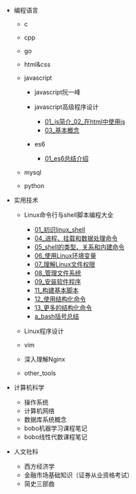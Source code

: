 - 编程语言
  - c
  - cpp
  - go
  - html&css
  - javascript
    - javascript阮一峰

    - javascript高级程序设计
      - [01_js简介_02_在html中使用js](编程语言/javascript/javascript高级程序设计/01_js简介_02_在html中使用js.md)
      - [03_基本概念](编程语言/javascript/javascript高级程序设计/03_基本概念.md)

    - es6
      - [01_es6总结介绍](编程语言/javascript/es6/01_es6总结介绍.md)

  - mysql
  - python

- 实用技术
  - Linux命令行与shell脚本编程大全
    - [01_初识linux_shell](实用技术/Linux命令行与shell脚本编程大全/01_初识linux_shell.md)
    - [04_进程、挂载和数据处理命令](实用技术/Linux命令行与shell脚本编程大全/04_进程、挂载和数据处理命令.md)
    - [05_shell的类型、关系和内建命令](实用技术/Linux命令行与shell脚本编程大全/05_shell的类型、关系和内建命令.md)
    - [06_使用Linux环境变量](实用技术/Linux命令行与shell脚本编程大全/06_使用Linux环境变量.md)
    - [07_理解Linux文件权限](实用技术/Linux命令行与shell脚本编程大全/07_理解Linux文件权限.md)
    - [08_管理文件系统](实用技术/Linux命令行与shell脚本编程大全/08_管理文件系统.md)
    - [09_安装软件程序](实用技术/Linux命令行与shell脚本编程大全/09_安装软件程序.md)
    - [11_构建基本脚本](实用技术/Linux命令行与shell脚本编程大全/11_构建基本脚本.md)
    - [12_使用结构化命令](实用技术/Linux命令行与shell脚本编程大全/12_使用结构化命令.md)
    - [13_更多的结构化命令](实用技术/Linux命令行与shell脚本编程大全/13_更多的结构化命令.md)
    - [a_bash括号总结](实用技术/Linux命令行与shell脚本编程大全/a_bash括号总结.md)

  - Linux程序设计
  - vim
  - 深入理解Nginx
  - other_tools

- 计算机科学
  - 操作系统
  - 计算机网络
  - 数据库系统概念
  - bobo机器学习课程笔记
  - bobo线性代数课程笔记

- 人文社科
  - 西方经济学
  - 金融市场基础知识（证券从业资格考试）
  - 简史三部曲
